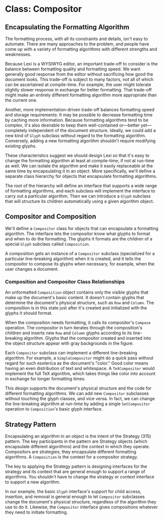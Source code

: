 # Class: Compositor

## Encapsulating the Formatting Algorithm

The formatting process, with all its constraints and details, isn't easy to automate. There are many approaches to the problem, and people have come up with a variety of formatting algorithms with different strengths and weaknesses. 

Because Lexi is a WYSIWYG editor, an important trade-off to consider is the balance between formatting quality and formatting speed. We want generally good response from the editor without sacrificing how good the document looks. This trade-off is subject to many factors, not all of which can be ascertained at compile-time. For example, the user might tolerate slightly slower response in exchange for better formatting. That trade-off might make an entirely different formatting algorithm more appropriate than the current one. 

Another, more implementation-driven trade-off balances formatting speed and storage requirements: It may be possible to decrease formatting time by caching more information. Because formatting algorithms tend to be complex, it's also desirable to keep them well-contained or—better yet—completely independent of the document structure. Ideally, we could add a new kind of `Glyph` subclass without regard to the formatting algorithm. Conversely, adding a new formatting algorithm shouldn't require modifying existing glyphs.

These characteristics suggest we should design Lexi so that it's easy to change the formatting algorithm at least at compile-time, if not at run-time as well. We can isolate the algorithm and make it easily replaceable at the same time by encapsulating it in an object. More specifically, we'll define a separate class hierarchy for objects that encapsulate formatting algorithms. 

The root of the hierarchy will define an interface that supports a wide range of formatting algorithms, and each subclass will implement the interface to carry out a particular algorithm. Then we can introduce a `Glyph` subclass that will structure its children automatically using a given algorithm object.

## Compositor and Composition

We'll define a `Compositor` class for objects that can encapsulate a formatting algorithm. The interface lets the compositor know what glyphs to format and when to do the formatting. The glyphs it formats are the children of a special `Glyph` subclass called `Composition`. 

A composition gets an instance of a `Compositor` subclass (specialized for a particular line-breaking algorithm) when it is created, and it tells the compositor to compose its glyphs when necessary, for example, when the user changes a document. 

### Composition and Compositor Class Relationships

An unformatted `Composition` object contains only the visible glyphs that make up the document's basic content. It doesn't contain glyphs that determine the document's physical structure, such as `Row` and `Column`. The composition is in this state just after it's created and initialized with the glyphs it should format. 

When the composition needs formatting, it calls its compositor's `Compose` operation. The compositor in turn iterates through the composition's children and inserts new `Row` and `Column` glyphs according to its line-breaking algorithm. Glyphs that the compositor created and inserted into the object structure appear with gray backgrounds in the figure.

Each `Compositor` subclass can implement a different line-breaking algorithm. For example, a `SimpleCompositor` might do a quick pass without regard for such esoterica as the document's "color." Good color means having an even distribution of text and whitespace. A `TeXCompositor` would implement the full TeX algorithm, which takes things like color into account in exchange for longer formatting times.

This design supports the document's physical structure and the code for different formatting algorithms. We can add new `Compositor` subclasses without touching the glyph classes, and vice versa. In fact, we can change the line-breaking algorithm at run-time by adding a single `SetCompositor` operation to `Composition`'s basic glyph interface.

## Strategy Pattern
Encapsulating an algorithm in an object is the intent of the Strategy (315) pattern. The key participants in the pattern are Strategy objects (which encapsulate different algorithms) and the context in which they operate. Compositors are strategies; they encapsulate different formatting algorithms. A `Composition` is the context for a compositor strategy.

The key to applying the Strategy pattern is designing interfaces for the strategy and its context that are general enough to support a range of algorithms. You shouldn't have to change the strategy or context interface to support a new algorithm. 

In our example, the basic `Glyph` interface's support for child access, insertion, and removal is general enough to let `Compositor` subclasses change the document's physical structure, regardless of the algorithm they use to do it. Likewise, the `Compositor` interface gives compositions whatever they need to initiate formatting.